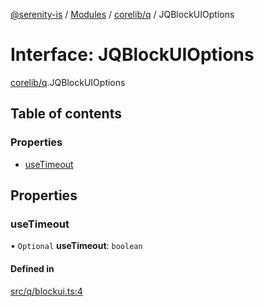 [@serenity-is](../README.md) / [Modules](../modules.md) / [corelib/q](../modules/corelib_q.md) / JQBlockUIOptions

# Interface: JQBlockUIOptions

[corelib/q](../modules/corelib_q.md).JQBlockUIOptions

## Table of contents

### Properties

- [useTimeout](corelib_q.JQBlockUIOptions.md#usetimeout)

## Properties

### useTimeout

• `Optional` **useTimeout**: `boolean`

#### Defined in

[src/q/blockui.ts:4](https://github.com/serenity-is/serenity/blob/master/packages/corelib/src/q/blockui.ts#line&#x3D;4)
